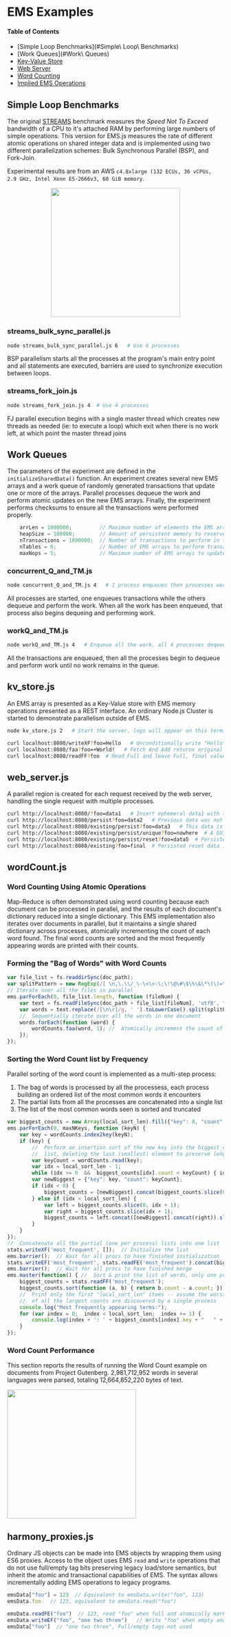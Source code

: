# EMS Examples
#### Table of Contents
* [Simple Loop Benchmarks](#Simple\ Loop\ Benchmarks)
* [Work Queues](#Work\ Queues)
* [Key-Value Store](#kv_store.js)
* [Web Server](#web_server.js)
* [Word Counting](#wordCount.js)
* [Implied EMS Operations](#harmony_proxies.js)

## Simple Loop Benchmarks
The original [STREAMS](https://www.cs.virginia.edu/stream/)
benchmark measures the _Speed Not To Exceed_ 
bandwidth of a CPU to it's attached RAM by performing large
numbers of simple operations.  This version for
EMS<nolink>.js measures the rate of different atomic operations on
shared integer data and is implemented using two different parallelization schemes:
Bulk Synchronous Parallel (BSP), and Fork-Join.

Experimental results are from an AWS
`c4.8xlarge (132 ECUs, 36 vCPUs, 2.9 GHz, Intel Xeon E5-2666v3, 60 GiB memory`.

<center><img src="http://synsem.com/images/ems/streams.svg" type="image/svg+xml" height="300px">
</center>

### streams_bulk_sync_parallel.js
```bash
node streams_bulk_sync_parallel.js 6   # Use 6 processes
```
BSP parallelism starts all the processes at the program's main entry point
and all statements are executed, barriers are used to synchronize execution
between loops.

### streams_fork_join.js
```bash
node streams_fork_join.js 4  # Use 4 processes
```
FJ parallel execution begins with a single master thread which creates
new threads as needed (ie: to execute a loop) which exit when there is
no work left, at which point the master thread joins 


## Work Queues
The parameters of the experiment are defined in the `initializeSharedData()` function.
An experiment creates several new EMS arrays and a work queue of 
randomly generated transactions that update one or more of the arrays.
Parallel processes dequeue the work and perform atomic updates on 
the new EMS arrays.  Finally, the experiment performs checksums to ensure
all the transactions were performed properly.

```javascript
    arrLen = 1000000;         // Maximum number of elements the EMS array can contain
    heapSize = 100000;        // Amount of persistent memory to reserve for transactions
    nTransactions = 1000000;  // Number of transactions to perform in the experiment
    nTables = 6;              // Number of EMS arrays to perform transactions across
    maxNops = 5;              // Maximum number of EMS arrays to update during a transaction
```

### concurrent_Q_and_TM.js
```bash
node concurrent_Q_and_TM.js 4   # 1 process enqueues then processes work, 3 processes perform work
````
All processes are started, one enqueues transactions while the others dequeue 
and perform the work.  When all the work has been enqueued, that process also
begins dequeing and performing work.

### workQ_and_TM.js
```bash
node workQ_and_TM.js 4   # Enqueue all the work, all 4 processes deqeue and perform work
````
All the transactions are enqueued, then all the processes begin 
to dequeue and perform work until no work remains in the queue.




## kv_store.js
An EMS array is presented as a Key-Value store with EMS memory operations
presented as a REST interface.
An ordinary Node.js Cluster is started to demonstrate parallelism outside of EMS.

```bash
node kv_store.js 2   # Start the server, logs will appear on this terminal
```

```bash
curl localhost:8080/writeXF?foo=Hello   # Unconditionally write "Hello" to the key "foo" and mark Full
curl localhost:8080/faa?foo=+World!   # Fetch And Add returns original value: "Hello"
curl localhost:8080/readFF?foo  # Read Full and leave Full, final value is "Hello World!"
```


## web_server.js
A parallel region is created for each request received by the web server,
handling the single request with multiple processes.

```bash
curl http://localhost:8080/?foo=data1   # Insert ephemeral data1 with the key "foo"
curl http://localhost:8080/persist?foo=data2   # Previous data was not persistent, this is a new persistent foo
curl http://localhost:8080/existing/persist?foo=data3   # This data is appended to the already persisted data
curl http://localhost:8080/existing/persist/unique?foo=nowhere  # A GUID is generated for this operation
curl http://localhost:8080/existing/persist/reset?foo=data5  # Persisted data is appended to, the response is issued, and the data is deleted
curl http://localhost:8080/existing?foo=final  # Persisted reset data is appended to
```

## wordCount<nolink>.js
### Word Counting Using Atomic Operations
Map-Reduce is often demonstrated using word counting because each document can
be processed in parallel, and the results of each document's dictionary reduced
into a single dictionary.  This EMS implementation also
iterates over documents in parallel, but it maintains a single shared dictionary
across processes, atomically incrementing the count of each word found.
The final word counts are sorted and the most frequently appearing words
are printed with their counts.

### Forming the "Bag of Words" with Word Counts
```javascript
var file_list = fs.readdirSync(doc_path);
var splitPattern = new RegExp(/[ \n,\.\\/_\-\<\>:\;\!\@\#\$\%\&\*\(\)=\[\]|\"\'\{\}\?\—]/);
// Iterate over all the files in parallel
ems.parForEach(0, file_list.length, function (fileNum) {
    var text = fs.readFileSync(doc_path + file_list[fileNum], 'utf8', "r");
    var words = text.replace(/[\n\r]/g, ' ').toLowerCase().split(splitPattern);
    //  Sequentially iterate over all the words in one document
    words.forEach(function (word) {
        wordCounts.faa(word, 1); //  Atomically increment the count of times this word was seen
    });
});
```

### Sorting the Word Count list by Frequency
Parallel sorting of the word count is implemented as a multi-step process:

1. The bag of words is processed by all the processess, each process
   building an ordered list of the most common words it encounters
2. The partial lists from all the processes are concatenated into a single list
3. The list of the most common words seen is sorted and truncated

```javascript
var biggest_counts = new Array(local_sort_len).fill({"key": 0, "count": 0});
ems.parForEach(0, maxNKeys, function (keyN) {
    var key = wordCounts.index2key(keyN);
    if (key) {
        //  Perform an insertion sort of the new key into the biggest_counts
        //  list, deleting the last (smallest) element to preserve length.
        var keyCount = wordCounts.read(key);
        var idx = local_sort_len - 1;
        while (idx >= 0  &&  biggest_counts[idx].count < keyCount) { idx -= 1; }
        var newBiggest = {"key": key, "count": keyCount};
        if (idx < 0) {
            biggest_counts = [newBiggest].concat(biggest_counts.slice(0, biggest_counts.length - 1));
        } else if (idx < local_sort_len) {
            var left = biggest_counts.slice(0, idx + 1);
            var right = biggest_counts.slice(idx + 1);
            biggest_counts = left.concat([newBiggest].concat(right)).slice(0, -1);
        }
    }
});
//  Concatenate all the partial (one per process) lists into one list
stats.writeXF('most_frequent', []);  // Initialize the list
ems.barrier();  // Wait for all procs to have finished initialization
stats.writeEF('most_frequent', stats.readFE('most_frequent').concat(biggest_counts));
ems.barrier();  // Wait for all procs to have finished merge
ems.master(function() { //  Sort & print the list of words, only one process is needed
    biggest_counts = stats.readFF('most_frequent');
    biggest_counts.sort(function (a, b) { return b.count - a.count; });
    //  Print only the first "local_sort_len" items -- assume the worst case
    //  of all the largest counts are discovered by a single process
    console.log("Most frequently appearing terms:");
    for (var index = 0;  index < local_sort_len;  index += 1) {
        console.log(index + ': ' + biggest_counts[index].key + "   " + biggest_counts[index].count);
    }
});
```

### Word Count Performance
This section reports the results of running the Word Count example on
documents from Project Gutenberg.
2,981,712,952 words in several languages were parsed, totaling 12,664,852,220 bytes of text.

<img height="300px" src="http://synsem.com/images/ems/wordcount.svg" />


## harmony_proxies.js
Ordinary JS objects can be made into EMS objects by wrapping them
using ES6 proxies.  Access to the object uses EMS `read` and `write` operations
  that do not use full/empty tag bits preserving legacy load/store semantics,
  but inherit the atomic and transactional capabilities of EMS.
  The syntax allows incrementally adding EMS operations to legacy programs.

```javascript
emsData["foo"] = 123  // Equivalent to emsData.write("foo", 123)
emsData.foo   // 123, equivalent to emsData.read("foo")

emsData.readFE("foo")  // 123, read "foo" when full and atomically mark empty
emsData.writeEF("foo", "one two three")   // Write "foo" when empty and mark full
emsData["foo"]  // "one two three", Full/empty tags not used
```
